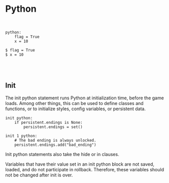 # Python

<br>

```renpy
python:
    flag = True
    x = 10
    
$ flag = True
$ x = 10
```

<br>
<br>


## Init
The init python statement runs Python at initialization time, before the game loads. Among other things, this can be used to define classes and functions, or to initialize styles, config variables, or persistent data.
```renpy
init python:
    if persistent.endings is None:
        persistent.endings = set()

init 1 python:
    # The bad ending is always unlocked.
    persistent.endings.add("bad_ending")
```

Init python statements also take the hide or in clauses.

Variables that have their value set in an init python block are not saved, loaded, and do not participate in rollback. Therefore, these variables should not be changed after init is over.

<br>
<br>
